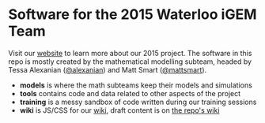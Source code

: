 # Software for the 2015 Waterloo iGEM Team

Visit our [website](http://igem.uwaterloo.ca) to learn more about our 2015 project.
The software in this repo is mostly created by the mathematical modelling subteam,
headed by Tessa Alexanian ([@alexanian](http://github.com/alexanian)) and Matt Smart
([@mattsmart](http://github.com/mattsmart)).

* **models** is where the math subteams keep their models and simulations  
* **tools** contains code and data related to other aspects of the project  
* **training** is a messy sandbox of code written during our training sessions  
* **wiki** is JS/CSS for our [wiki](http://2015.igem.org/Team:Waterloo), draft content is on
  [the repo's wiki](http://github.com/igem-waterloo/uwaterloo-igem-2015/wiki)

